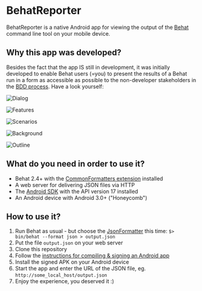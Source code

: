 BehatReporter
=============

BehatReporter is a native Android app for viewing the output of the [Behat](https://github.com/Behat/Behat) command line tool on your mobile device.

Why this app was developed?
---------------------------
Besides the fact that the app IS still in development, it was initially developed to enable Behat users (=you) to present the results of a Behat run in a form as accessible as possible to the non-developer stakeholders in the [BDD process](http://www.ymc.ch/en/behavior-driven-development-with-behat-co-more-than-just-testing). Have a look yourself:

![Dialog](https://github.com/headrevision/BehatReporter/raw/master/doc/screenshot_dialog.png "Dialog")

![Features](https://github.com/headrevision/BehatReporter/raw/master/doc/screenshot_features.png "Features")

![Scenarios](https://github.com/headrevision/BehatReporter/raw/master/doc/screenshot_scenarios.png "Scenarios")

![Background](https://github.com/headrevision/BehatReporter/raw/master/doc/screenshot_background.png "Background")

![Outline](https://github.com/headrevision/BehatReporter/raw/master/doc/screenshot_outline.png "Outline")

What do you need in order to use it?
------------------------------------

- Behat 2.4+ with the [CommonFormatters extension](https://github.com/Behat/CommonFormatters/blob/master/doc/index.rst) installed
- A web server for delivering JSON files via HTTP
- The [Android SDK](http://developer.android.com/sdk/index.html) with the API version 17 installed
- An Android device with Android 3.0+ ("Honeycomb")

How to use it?
--------------

1. Run Behat as usual - but choose the [JsonFormatter](https://github.com/Behat/CommonFormatters/blob/master/src/Behat/CommonFormatters/JsonFormatter.php) this time: `$> bin/behat --format json > output.json`
2. Put the file `output.json` on your web server
3. Clone this repository
4. Follow the [instructions for compiling & signing an Android app](http://developer.android.com/tools/publishing/app-signing.html#releasemode)
5. Install the signed APK on your Android device
6. Start the app and enter the URL of the JSON file, eg. `http://some_local_host/output.json`
7. Enjoy the experience, you deserved it :)
